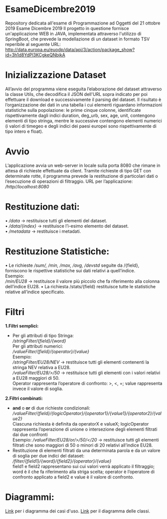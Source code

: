 # EsameDicembre2019
Repository dedicata all'esame di Programmazione ad Oggetti del 21 ottobre 2019
Esame Dicembre 2019
Il progetto in questione fornisce un'applicazione WEB in JAVA, implementata attraverso l'utilizzo di SpringBoot, che prevede la modellazione di un dataset in formato TSV reperibile al seguente URL: http://data.europa.eu/euodp/data/api/3/action/package_show?id=3h1d8YdPl3KCgkeQNbjkA

# Inizializzazione Dataset
All’avvio del programma viene eseguita l’elaborazione del dataset attraverso la classe Utils, che decodifica il JSON dell'URL sopra indicato per poi effettuare il download e successivamente il parsing del dataset. Il risultato è l’organizzazione dei dati in una tabella i cui elementi riguardano informazioni statistiche sulla popolazione: le prime cinque colonne, identificate rispettivamente dagli indici duration, deg_urb, sex, age, unit, contengono elementi di tipo stringa, mentre le successive contengono elementi numerici (i valori di timegeo e degli indici dei paesi europei sono rispettivamente di tipo intero e float).

# Avvio
L’applicazione avvia un web-server in locale sulla porta 8080 che rimane in attesa di richieste effettuate da client. Tramite richieste di tipo GET con determinate rotte, il programma prevede la restituzione di particolari dati o l’esecuzione di operazioni di filtraggio.
URL per l’applicazione:   
_/http//localhost:8080_

# Restituzione dati:
•	_/data_ -> restituisce tutti gli elementi del dataset.  
•	_/data/{index}_ -> restituisce l’i-esimo elemento del dataset.  
•	_/metadata_ -> restituisce i metadati.

# Restituzione Statistiche:
•	Le richieste _/sum/, /min, /max, /avg, /devstd_ seguite da /{field}, forniscono le rispettive statistiche sui dati relativi a quell’indice.  
Esempio:  
_/min/EU28_ -> restituisce il valore più piccolo che fa riferimento alla colonna dell’indice EU28.
•	La richiesta /stats/{field} restituisce tutte le statistiche relative all’indice specificato.  
# Filtri

**1.Filtri semplici:**
-	Per gli attributi di tipo Stringa:  
_/stringFilter/{field}/{word}_  
Per gli attributi numerici:   
_/valueFilter/{field}/{operator}/{value}_  
Esempio:  
_/stringFilter/EU28/NEV_ -> restituisce tutti gli elementi contenenti la stringa NEV relativa a EU28.  
_/valueFilter/EU28/>/50_ -> restituisce tutti gli elementi con i valori relativi a EU28 maggiori di 50.  
Operator rappresenta l’operatore di confronto: >, <, =; value rappresenta invece il valore di soglia. 

**2.Filtri combinati:**
-	**and** o **or** di due richieste condizionali:  
_/valueFilter/{field}/{logicOperator}/{operator1}/{value1}/{operator2}/{value2}_  
Ciascuna richiesta è definita da operatorX e valueX; logicOperator rappresenta l’operazione di unione o intersezione degli elementi filtrati dai due confronti  
Esempio:
_/valueFilter/EU28/or/>/50/</20_ -> restituisce tutti gli elementi filtrati che sono maggiori di 50 o minori di 20 relativi all’indice EU28.  
-	Restituzione di elementi filtrati da una determinata parola e da un valore di soglia per due indici del dataset:  
_/filter/{field1}/{word}/{field2}/{operator}/{value}_  
field1 e field2 rappresentano sui cui valori verrà applicato il filtraggio; word è il che fa riferimento alla striga scelta; operator è l’operatore di confronto applicato a field2 e value è il valore di confronto.

# Diagrammi:
[Link](https://github.com/hdmd/EsameDicembre2019/blob/master/Diagramma%20dei%20casi%20d'uso.PNG) per i diagramma dei casi d'uso.
[Link](https://github.com/hdmd/EsameDicembre2019/blob/master/Diagrammadelleclassi.png) per il diagramma delle classi.
